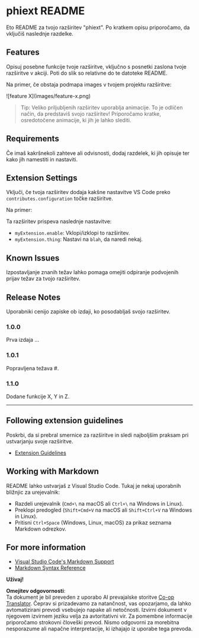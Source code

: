 <!--
CO_OP_TRANSLATOR_METADATA:
{
  "original_hash": "63e2d8f5b452d7842ae393f19ad812c5",
  "translation_date": "2025-05-09T05:31:05+00:00",
  "source_file": "code/09.UpdateSamples/Aug/vscode/phiext/README.md",
  "language_code": "sl"
}
-->
# phiext README

Eto README za tvojo razširitev "phiext". Po kratkem opisu priporočamo, da vključiš naslednje razdelke.

## Features

Opisuj posebne funkcije tvoje razširitve, vključno s posnetki zaslona tvoje razširitve v akciji. Poti do slik so relativne do te datoteke README.

Na primer, če obstaja podmapa images v tvojem projektu razširitve:

\!\[feature X\]\(images/feature-x.png\)

> Tip: Veliko priljubljenih razširitev uporablja animacije. To je odličen način, da predstaviš svojo razširitev! Priporočamo kratke, osredotočene animacije, ki jih je lahko slediti.

## Requirements

Če imaš kakršnekoli zahteve ali odvisnosti, dodaj razdelek, ki jih opisuje ter kako jih namestiti in nastaviti.

## Extension Settings

Vključi, če tvoja razširitev dodaja kakšne nastavitve VS Code preko `contributes.configuration` točke razširitve.

Na primer:

Ta razširitev prispeva naslednje nastavitve:

* `myExtension.enable`: Vklopi/izklopi to razširitev.
* `myExtension.thing`: Nastavi na `blah`, da naredi nekaj.

## Known Issues

Izpostavljanje znanih težav lahko pomaga omejiti odpiranje podvojenih prijav težav za tvojo razširitev.

## Release Notes

Uporabniki cenijo zapiske ob izdaji, ko posodabljaš svojo razširitev.

### 1.0.0

Prva izdaja ...

### 1.0.1

Popravljena težava #.

### 1.1.0

Dodane funkcije X, Y in Z.

---

## Following extension guidelines

Poskrbi, da si prebral smernice za razširitve in sledi najboljšim praksam pri ustvarjanju svoje razširitve.

* [Extension Guidelines](https://code.visualstudio.com/api/references/extension-guidelines)

## Working with Markdown

README lahko ustvarjaš z Visual Studio Code. Tukaj je nekaj uporabnih bližnjic za urejevalnik:

* Razdeli urejevalnik (`Cmd+\` na macOS ali `Ctrl+\` na Windows in Linux).
* Preklopi predogled (`Shift+Cmd+V` na macOS ali `Shift+Ctrl+V` na Windows in Linux).
* Pritisni `Ctrl+Space` (Windows, Linux, macOS) za prikaz seznama Markdown odrezkov.

## For more information

* [Visual Studio Code's Markdown Support](http://code.visualstudio.com/docs/languages/markdown)
* [Markdown Syntax Reference](https://help.github.com/articles/markdown-basics/)

**Uživaj!**

**Omejitev odgovornosti**:  
Ta dokument je bil preveden z uporabo AI prevajalske storitve [Co-op Translator](https://github.com/Azure/co-op-translator). Čeprav si prizadevamo za natančnost, vas opozarjamo, da lahko avtomatizirani prevodi vsebujejo napake ali netočnosti. Izvirni dokument v njegovem izvirnem jeziku velja za avtoritativni vir. Za pomembne informacije priporočamo strokovni človeški prevod. Nismo odgovorni za morebitna nesporazume ali napačne interpretacije, ki izhajajo iz uporabe tega prevoda.